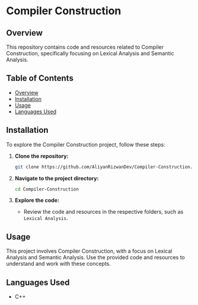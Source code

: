 
# Compiler Construction



## Overview

This repository contains code and resources related to Compiler Construction, specifically focusing on Lexical Analysis and Semantic Analysis.

## Table of Contents

- [Overview](#overview)
- [Installation](#installation)
- [Usage](#usage)
- [Languages Used](#languages-used)


## Installation

To explore the Compiler Construction project, follow these steps:

1. **Clone the repository:**

   ```bash
   git clone https://github.com/AliyanRizwanDev/Compiler-Construction.git
   ```

2. **Navigate to the project directory:**

   ```bash
   cd Compiler-Construction
   ```

3. **Explore the code:**

   - Review the code and resources in the respective folders, such as `Lexical Analysis`.

## Usage

This project involves Compiler Construction, with a focus on Lexical Analysis and Semantic Analysis. Use the provided code and resources to understand and work with these concepts.

## Languages Used

- C++



